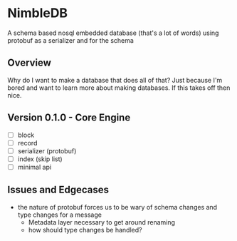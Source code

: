 # NimbleDB
A schema based nosql embedded database (that's a lot of words) using protobuf as a serializer and for the schema

## Overview
Why do I want to make a database that does all of that? Just because I'm bored and want to learn more about making databases. If this takes off then nice.

## Version 0.1.0 - Core Engine
- [ ] block
- [ ] record
- [ ] serializer (protobuf)
- [ ] index (skip list)
- [ ] minimal api

## Issues and Edgecases
- the nature of protobuf forces us to be wary of schema changes and type changes for a message
  - Metadata layer necessary to get around renaming
  - how should type changes be handled? 
